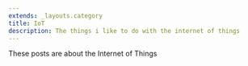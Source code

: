 ```yaml
---
extends: _layouts.category
title: IoT
description: The things i like to do with the internet of things
---
```


These posts are about the Internet of Things